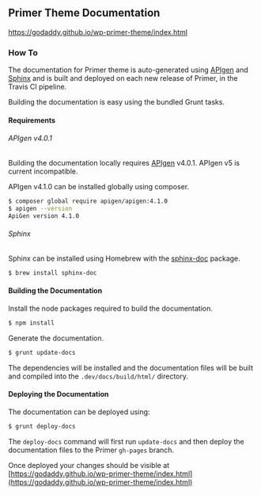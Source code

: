 ## Primer Theme Documentation

https://godaddy.github.io/wp-primer-theme/index.html

### How To

The documentation for Primer theme is auto-generated using [APIgen](http://www.apigen.org/) and [Sphinx](http://www.sphinx-doc.org/) and is built and deployed on each new release of Primer, in the Travis CI pipeline.

Building the documentation is easy using the bundled Grunt tasks.

#### Requirements


###### APIgen v4.0.1

Building the documentation locally requires [APIgen](http://www.apigen.org/) v4.0.1. APIgen v5 is current incompatible.

APIgen v4.1.0 can be installed globally using composer.

```bash
$ composer global require apigen/apigen:4.1.0
$ apigen --version
ApiGen version 4.1.0
```

###### Sphinx

Sphinx can be installed using Homebrew with the [sphinx-doc](https://www.macports.org/ports.php?by=library&substr=py36-sphinx) package.

```bash
$ brew install sphinx-doc
```

#### Building the Documentation

Install the node packages required to build the documentation.

```bash
$ npm install
```

Generate the documentation.

```bash
$ grunt update-docs
```

The dependencies will be installed and the documentation files will be built and compiled into the `.dev/docs/build/html/` directory.


#### Deploying the Documentation

The documentation can be deployed using:

```bash
$ grunt deploy-docs
```

The `deploy-docs` command will first run `update-docs` and then deploy the documentation files to the Primer `gh-pages` branch.

Once deployed your changes should be visible at [https://godaddy.github.io/wp-primer-theme/index.html](https://godaddy.github.io/wp-primer-theme/index.html)
